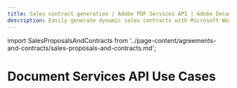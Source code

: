 ```yaml
---
title: Sales contract generation | Adobe PDF Services API | Adobe Document Services
description: Easily generate dynamic sales contracts with Microsoft Word templates and JSON data. Our PDF Services API helps you create, convert, OCR PDFs and more. Free 6-month trial. Learn more today.
---
```


import SalesProposalsAndContracts from  '../page-content/agreements-and-contracts/sales-proposals-and-contracts.md';


<Hero slots="heading" variant="fullwidth" theme="dark" customLayout className="herobgImage Hero-Banner"/>

# Document Services API Use Cases

<MenuWrapperComponent  menuItem= 'subMenuPages'  slots="content"  repeat="1" theme="lightest" className="Sales-Proposals-and-Contracts"/>

<SalesProposalsAndContracts />